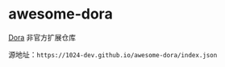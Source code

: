 # awesome-dora
[Dora](https://dorajs.com/) 非官方扩展仓库

源地址：`https://1024-dev.github.io/awesome-dora/index.json`
